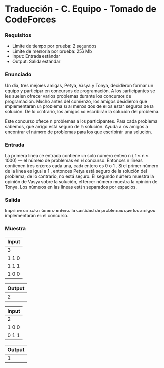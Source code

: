 # Traducción - C. Equipo - Tomado de CodeForces

### Requisitos
- Límite de tiempo por prueba: 2 segundos
- Límite de memoria por prueba: 256 Mb
- Input: Entrada estándar
- Output: Salida estándar

### Enunciado
Un día, tres mejores amigas, Petya, Vasya y Tonya, decidieron formar un equipo y participar en concursos de programación. A los participantes se les suelen ofrecer varios problemas durante los concursos de programación. Mucho antes del comienzo, los amigos decidieron que implementarán un problema si al menos dos de ellos están seguros de la solución. De lo contrario, los amigos no escribirán la solución del problema.

Este concurso ofrece n problemas a los participantes. Para cada problema sabemos, qué amigo está seguro de la solución. Ayuda a los amigos a encontrar el número de problemas para los que escribirán una solución.

### Entrada
La primera línea de entrada contiene un solo número entero n ( 1 ≤ n ≤ 1000) — el número de problemas en el concurso. Entonces n líneas contienen tres enteros cada una, cada entero es 0 o 1 . Si el primer número de la línea es igual a 1 , entonces Petya está seguro de la solución del problema; de lo contrario, no está seguro. El segundo número muestra la opinión de Vasya sobre la solución, el tercer número muestra la opinión de Tonya. Los números en las líneas están separados por espacios.

### Salida
Imprime un solo número entero: la cantidad de problemas que los amigos implementarán en el concurso.

### Muestra
| Input |
| ----- |
| 3 |
| 1 1 0 |
| 1 1 1 |
| 1 0 0 |

| Output |
| ------ |
| 2 |

| Input |
| ----- |
| 2 |
| 1 0 0 |
| 0 1 1 |

| Output |
| ------ |
| 1 |